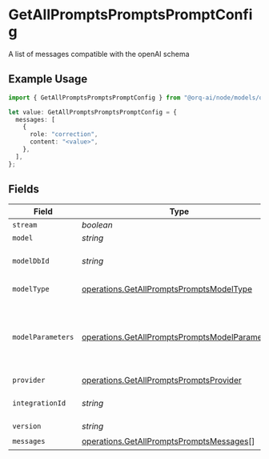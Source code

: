 # GetAllPromptsPromptsPromptConfig

A list of messages compatible with the openAI schema

## Example Usage

```typescript
import { GetAllPromptsPromptsPromptConfig } from "@orq-ai/node/models/operations";

let value: GetAllPromptsPromptsPromptConfig = {
  messages: [
    {
      role: "correction",
      content: "<value>",
    },
  ],
};
```

## Fields

| Field                                                                                                            | Type                                                                                                             | Required                                                                                                         | Description                                                                                                      |
| ---------------------------------------------------------------------------------------------------------------- | ---------------------------------------------------------------------------------------------------------------- | ---------------------------------------------------------------------------------------------------------------- | ---------------------------------------------------------------------------------------------------------------- |
| `stream`                                                                                                         | *boolean*                                                                                                        | :heavy_minus_sign:                                                                                               | N/A                                                                                                              |
| `model`                                                                                                          | *string*                                                                                                         | :heavy_minus_sign:                                                                                               | N/A                                                                                                              |
| `modelDbId`                                                                                                      | *string*                                                                                                         | :heavy_minus_sign:                                                                                               | The id of the resource                                                                                           |
| `modelType`                                                                                                      | [operations.GetAllPromptsPromptsModelType](../../models/operations/getallpromptspromptsmodeltype.md)             | :heavy_minus_sign:                                                                                               | The type of the model                                                                                            |
| `modelParameters`                                                                                                | [operations.GetAllPromptsPromptsModelParameters](../../models/operations/getallpromptspromptsmodelparameters.md) | :heavy_minus_sign:                                                                                               | Model Parameters: Not all parameters apply to every model                                                        |
| `provider`                                                                                                       | [operations.GetAllPromptsPromptsProvider](../../models/operations/getallpromptspromptsprovider.md)               | :heavy_minus_sign:                                                                                               | N/A                                                                                                              |
| `integrationId`                                                                                                  | *string*                                                                                                         | :heavy_minus_sign:                                                                                               | The id of the resource                                                                                           |
| `version`                                                                                                        | *string*                                                                                                         | :heavy_minus_sign:                                                                                               | N/A                                                                                                              |
| `messages`                                                                                                       | [operations.GetAllPromptsPromptsMessages](../../models/operations/getallpromptspromptsmessages.md)[]             | :heavy_check_mark:                                                                                               | N/A                                                                                                              |